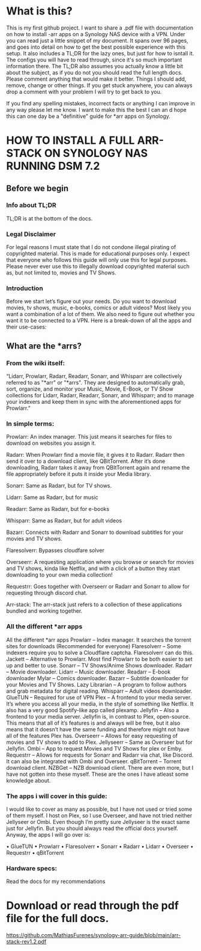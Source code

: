 # What is this?

This is my first github project. I want to share a .pdf file with documentation on how to install -arr apps on a Synology NAS device with a VPN.
Under you can read just a little snippet of my document. It spans over 96 pages, and goes into detail on how to get the best possible experience with this setup.
It also includes a TL;DR for the lazy ones, but just for how to isntall it. The configs you will have to read through, since it's so much important information there.
The TL;DR also assumes you actually know a little bit about the subject, as if you do not you should read the full length docs.
Please comment anything that would make it better. Things I should add, remove, change or other things. If you get stuck anywhere, you can always drop a comment with your problem I will try to get back to you.

If you find any spelling mistakes, incorrect facts or anything I can improve in any way please let me know. I want to make this the best I can an d hope this can one day be a "definitive" guide for *arr apps on Synology.


# HOW TO INSTALL A FULL ARR-STACK ON SYNOLOGY NAS RUNNING DSM 7.2

## Before we begin

### Info about TL;DR
TL;DR is at the bottom of the docs.

### Legal Disclaimer
For legal reasons I must state that I do not condone illegal pirating of copyrighted material. 
This is made for educational purposes only. I expect that everyone who follows this guide will only use this for legal purposes.
Please never ever use this to illegally download copyrighted material such as, but not limited to, movies and TV Shows.

### Introduction
Before we start let’s figure out your needs. Do you want to download movies, tv shows, music, e-books, comics or adult videos? 
Most likely you want a combination of a lot of them. 
We also need to figure out whether you want it to be connected to a VPN. 
Here is a break-down of all the apps and their use-cases:

## What are the *arrs?

### From the wiki itself:
“Lidarr, Prowlarr, Radarr, Readarr, Sonarr, and Whisparr are collectively referred to as "*arr" or "*arrs". They are designed to automatically grab, sort, organize, and monitor your Music, Movie, E-Book, or TV Show collections for Lidarr, Radarr, Readarr, Sonarr, and Whisparr; and to manage your indexers and keep them in sync with the aforementioned apps for Prowlarr.”

### In simple terms:

Prowlarr: 
An index manager. This just means it searches for files to download on websites you assign it.

Radarr: 
When Prowlarr find a movie file, it gives it to Radarr. Radarr then send it over to a download client, like QBitTorrent. After it’s done downloading, Radarr takes it away from QBItTorrent again and rename the file appropriately before it puts it inside your Media library.

Sonarr: 
Same as Radarr, but for TV shows.

Lidarr: 
Same as Radarr, but for music

Readarr: 
Same as Radarr, but for e-books

Whisparr: 
Same as Radarr, but for adult videos

Bazarr: 
Connects with Radarr and Sonarr to download subtitles for your movies and TV shows.

Flaresolverr: 
Bypasses cloudfare solver

Overseerr:
 A requesting application where you browse or search for movies and TV shows, kinda like Netflix, and with a  click of a button they start downloading to your own media collection!

Requestrr: 
Goes together with Overseerr or Radarr and Sonarr to allow for requesting through discord chat.

Arr-stack:
The arr-stack just refers to a collection of these applications bundled and working together. 

### All the different *arr apps

All the different *arr apps
Prowlarr – Index manager. It searches the torrent sites for downloads (Recommended for everyone)
Flaresolverr – Some indexers require you to solve a Cloudflare captcha. Flaresolverr can do this.
Jackett – Alternative to Prowlarr. Most find Prowlarr to be both easier to set up and better to use.
Sonarr – TV Shows/Anime Shows downloader.
Radarr – Movie downloader.
Lidarr – Music downloader.
Readarr – E-book downloader
Mylar – Comics downloader.
Bazarr – Subtitle downloader for your Movies and TV Shows.
Lazy Librarian – A program to follow authors and grab metadata for digital reading.
Whisparr – Adult videos downloader.
GlueTUN – Required for use of VPN
Plex – A frontend to your media server. It’s where you access all your media, in the style of something like Netflix. It also has a very good Spotify-like app called plexamp.
Jellyfin – Also a frontend to your media server. Jellyfin is, in contrast to Plex, open-source. This means that all of it’s features is and always will be free, but it also means that it doesn’t have the same funding and therefore might not have all of the features Plex has.
Overseerr – Allows for easy requesting of movies and TV shows to add to Plex.
Jellyseerr – Same as Overseer but for Jellyfin.
Ombi – App to request Movies and TV Shows for plex or Emby.
Requestrr – Allows for requests for Sonarr and Radarr via chat, like Discord. It can also be integrated with Ombi and Overseer.
qBitTorrent – Torrent download client.
NZBGet – NZB download client.
There are even more, but I have not gotten into these myself. These are the ones I have atleast some knowledge about.

### The apps i will cover in this guide:

I would like to cover as many as possible, but I have not used or tried some of them myself. I host on Plex, so I use Overseer, and have not tried neither Jellyseer or Ombi. Even though I’m pretty sure Jellyseer is the exact same just for Jellyfin. But you should always read the official docs yourself. Anyway, the apps I will go over is:

•	GlueTUN
•	Prowlarr
•	Flaresolverr
•	Sonarr
•	Radarr
•	Lidarr
•	Overseer
•	Requestrr
•	qBitTorrent

### Hardware specs:
Read the docs for my recommendations


# Download or read through the pdf file for the full docs.

https://github.com/MathiasFurenes/synology-arr-guide/blob/main/arr-stack-rev1.2.pdf
